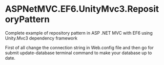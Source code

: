 # ASPNetMVC.EF6.UnityMvc3.RepositoryPattern
Complete example of repository pattern in ASP .NET MVC with EF6 using Unity.Mvc3 dependency framework

First of all change the connection string in Web.config file and then go for submit update-database terminal command to make your database up to date.
